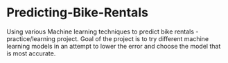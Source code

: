 # Predicting-Bike-Rentals
Using various Machine learning techniques to predict bike rentals - practice/learning project. Goal of the project is to try different machine learning models in an attempt to lower the error and choose the model that is most accurate.
